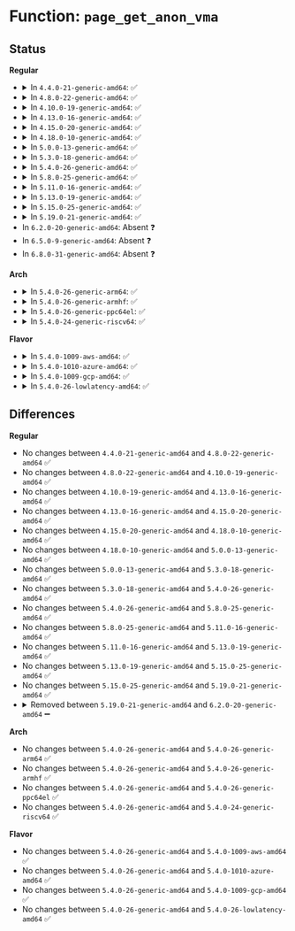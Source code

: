 # Function: <code>page_get_anon_vma</code>

## Status
<b>Regular</b>
<ul>
<li>
<details>
<summary>In <code>4.4.0-21-generic-amd64</code>: ✅</summary>

```c
struct anon_vma * page_get_anon_vma(struct page * page)
```

```json
{
  "name": "page_get_anon_vma",
  "collision_type": "Unique Global",
  "inline_type": "No",
  "funcs": [
    {
      "addr": 18446744071580728352,
      "name": "page_get_anon_vma",
      "external": true,
      "loc": "mm/rmap.c:458",
      "file": "mm/rmap.c",
      "inline": "seen, unknown",
      "caller_inline": [],
      "caller_func": [
        "mm/migrate.c:migrate_pages",
        "mm/migrate.c:migrate_pages",
        "mm/huge_memory.c:split_huge_page_to_list"
      ]
    }
  ],
  "symbols": [
    {
      "addr": 18446744071580728352,
      "name": "page_get_anon_vma",
      "section": ".text",
      "bind": "STB_GLOBAL",
      "size": 123
    }
  ]
}
```
</details>
</li>
<li>
<details>
<summary>In <code>4.8.0-22-generic-amd64</code>: ✅</summary>

```c
struct anon_vma * page_get_anon_vma(struct page * page)
```

```json
{
  "name": "page_get_anon_vma",
  "collision_type": "Unique Global",
  "inline_type": "No",
  "funcs": [
    {
      "addr": 18446744071580847616,
      "name": "page_get_anon_vma",
      "external": true,
      "loc": "mm/rmap.c:461",
      "file": "mm/rmap.c",
      "inline": "seen, unknown",
      "caller_inline": [],
      "caller_func": [
        "mm/migrate.c:migrate_pages",
        "mm/migrate.c:migrate_pages",
        "mm/huge_memory.c:split_huge_page_to_list"
      ]
    }
  ],
  "symbols": [
    {
      "addr": 18446744071580847616,
      "name": "page_get_anon_vma",
      "section": ".text",
      "bind": "STB_GLOBAL",
      "size": 134
    }
  ]
}
```
</details>
</li>
<li>
<details>
<summary>In <code>4.10.0-19-generic-amd64</code>: ✅</summary>

```c
struct anon_vma * page_get_anon_vma(struct page * page)
```

```json
{
  "name": "page_get_anon_vma",
  "collision_type": "Unique Global",
  "inline_type": "No",
  "funcs": [
    {
      "addr": 18446744071580918496,
      "name": "page_get_anon_vma",
      "external": true,
      "loc": "mm/rmap.c:460",
      "file": "mm/rmap.c",
      "inline": "seen, unknown",
      "caller_inline": [],
      "caller_func": [
        "mm/migrate.c:migrate_pages",
        "mm/migrate.c:migrate_pages",
        "mm/huge_memory.c:split_huge_page_to_list"
      ]
    }
  ],
  "symbols": [
    {
      "addr": 18446744071580918496,
      "name": "page_get_anon_vma",
      "section": ".text",
      "bind": "STB_GLOBAL",
      "size": 134
    }
  ]
}
```
</details>
</li>
<li>
<details>
<summary>In <code>4.13.0-16-generic-amd64</code>: ✅</summary>

```c
struct anon_vma * page_get_anon_vma(struct page * page)
```

```json
{
  "name": "page_get_anon_vma",
  "collision_type": "Unique Global",
  "inline_type": "No",
  "funcs": [
    {
      "addr": 18446744071580962768,
      "name": "page_get_anon_vma",
      "external": true,
      "loc": "mm/rmap.c:462",
      "file": "mm/rmap.c",
      "inline": "seen, unknown",
      "caller_inline": [],
      "caller_func": [
        "mm/migrate.c:migrate_pages",
        "mm/migrate.c:migrate_pages",
        "mm/huge_memory.c:split_huge_page_to_list"
      ]
    }
  ],
  "symbols": [
    {
      "addr": 18446744071580962768,
      "name": "page_get_anon_vma",
      "section": ".text",
      "bind": "STB_GLOBAL",
      "size": 132
    }
  ]
}
```
</details>
</li>
<li>
<details>
<summary>In <code>4.15.0-20-generic-amd64</code>: ✅</summary>

```c
struct anon_vma * page_get_anon_vma(struct page * page)
```

```json
{
  "name": "page_get_anon_vma",
  "collision_type": "Unique Global",
  "inline_type": "No",
  "funcs": [
    {
      "addr": 18446744071581065088,
      "name": "page_get_anon_vma",
      "external": true,
      "loc": "mm/rmap.c:463",
      "file": "mm/rmap.c",
      "inline": "seen, unknown",
      "caller_inline": [],
      "caller_func": [
        "mm/migrate.c:migrate_pages",
        "mm/migrate.c:migrate_pages",
        "mm/huge_memory.c:split_huge_page_to_list"
      ]
    }
  ],
  "symbols": [
    {
      "addr": 18446744071581065088,
      "name": "page_get_anon_vma",
      "section": ".text",
      "bind": "STB_GLOBAL",
      "size": 132
    }
  ]
}
```
</details>
</li>
<li>
<details>
<summary>In <code>4.18.0-10-generic-amd64</code>: ✅</summary>

```c
struct anon_vma * page_get_anon_vma(struct page * page)
```

```json
{
  "name": "page_get_anon_vma",
  "collision_type": "Unique Global",
  "inline_type": "No",
  "funcs": [
    {
      "addr": 18446744071581203664,
      "name": "page_get_anon_vma",
      "external": true,
      "loc": "mm/rmap.c:464",
      "file": "mm/rmap.c",
      "inline": "seen, unknown",
      "caller_inline": [],
      "caller_func": [
        "mm/migrate.c:migrate_pages",
        "mm/migrate.c:migrate_pages",
        "mm/huge_memory.c:split_huge_page_to_list"
      ]
    }
  ],
  "symbols": [
    {
      "addr": 18446744071581203664,
      "name": "page_get_anon_vma",
      "section": ".text",
      "bind": "STB_GLOBAL",
      "size": 123
    }
  ]
}
```
</details>
</li>
<li>
<details>
<summary>In <code>5.0.0-13-generic-amd64</code>: ✅</summary>

```c
struct anon_vma * page_get_anon_vma(struct page * page)
```

```json
{
  "name": "page_get_anon_vma",
  "collision_type": "Unique Global",
  "inline_type": "No",
  "funcs": [
    {
      "addr": 18446744071581287760,
      "name": "page_get_anon_vma",
      "external": true,
      "loc": "mm/rmap.c:464",
      "file": "mm/rmap.c",
      "inline": "seen, unknown",
      "caller_inline": [],
      "caller_func": [
        "mm/migrate.c:migrate_pages",
        "mm/migrate.c:migrate_pages",
        "mm/huge_memory.c:split_huge_page_to_list"
      ]
    }
  ],
  "symbols": [
    {
      "addr": 18446744071581287760,
      "name": "page_get_anon_vma",
      "section": ".text",
      "bind": "STB_GLOBAL",
      "size": 123
    }
  ]
}
```
</details>
</li>
<li>
<details>
<summary>In <code>5.3.0-18-generic-amd64</code>: ✅</summary>

```c
struct anon_vma * page_get_anon_vma(struct page * page)
```

```json
{
  "name": "page_get_anon_vma",
  "collision_type": "Unique Global",
  "inline_type": "No",
  "funcs": [
    {
      "addr": 18446744071581362192,
      "name": "page_get_anon_vma",
      "external": true,
      "loc": "mm/rmap.c:464",
      "file": "mm/rmap.c",
      "inline": "seen, unknown",
      "caller_inline": [],
      "caller_func": [
        "mm/migrate.c:migrate_pages",
        "mm/migrate.c:migrate_pages",
        "mm/huge_memory.c:split_huge_page_to_list"
      ]
    }
  ],
  "symbols": [
    {
      "addr": 18446744071581362192,
      "name": "page_get_anon_vma",
      "section": ".text",
      "bind": "STB_GLOBAL",
      "size": 120
    }
  ]
}
```
</details>
</li>
<li>
<details>
<summary>In <code>5.4.0-26-generic-amd64</code>: ✅</summary>

```c
struct anon_vma * page_get_anon_vma(struct page * page)
```

```json
{
  "name": "page_get_anon_vma",
  "collision_type": "Unique Global",
  "inline_type": "No",
  "funcs": [
    {
      "addr": 18446744071581421872,
      "name": "page_get_anon_vma",
      "external": true,
      "loc": "mm/rmap.c:465",
      "file": "mm/rmap.c",
      "inline": "seen, unknown",
      "caller_inline": [],
      "caller_func": [
        "mm/migrate.c:migrate_pages",
        "mm/migrate.c:migrate_pages",
        "mm/huge_memory.c:split_huge_page_to_list"
      ]
    }
  ],
  "symbols": [
    {
      "addr": 18446744071581421872,
      "name": "page_get_anon_vma",
      "section": ".text",
      "bind": "STB_GLOBAL",
      "size": 120
    }
  ]
}
```
</details>
</li>
<li>
<details>
<summary>In <code>5.8.0-25-generic-amd64</code>: ✅</summary>

```c
struct anon_vma * page_get_anon_vma(struct page * page)
```

```json
{
  "name": "page_get_anon_vma",
  "collision_type": "Unique Global",
  "inline_type": "No",
  "funcs": [
    {
      "addr": 18446744071581623632,
      "name": "page_get_anon_vma",
      "external": true,
      "loc": "mm/rmap.c:478",
      "file": "mm/rmap.c",
      "inline": "seen, unknown",
      "caller_inline": [],
      "caller_func": [
        "mm/migrate.c:unmap_and_move_huge_page",
        "mm/migrate.c:__unmap_and_move",
        "mm/huge_memory.c:split_huge_page_to_list"
      ]
    }
  ],
  "symbols": [
    {
      "addr": 18446744071581623632,
      "name": "page_get_anon_vma",
      "section": ".text",
      "bind": "STB_GLOBAL",
      "size": 120
    }
  ]
}
```
</details>
</li>
<li>
<details>
<summary>In <code>5.11.0-16-generic-amd64</code>: ✅</summary>

```c
struct anon_vma * page_get_anon_vma(struct page * page)
```

```json
{
  "name": "page_get_anon_vma",
  "collision_type": "Unique Global",
  "inline_type": "No",
  "funcs": [
    {
      "addr": 18446744071581669840,
      "name": "page_get_anon_vma",
      "external": true,
      "loc": "mm/rmap.c:478",
      "file": "mm/rmap.c",
      "inline": "seen, unknown",
      "caller_inline": [],
      "caller_func": [
        "mm/migrate.c:unmap_and_move_huge_page",
        "mm/migrate.c:__unmap_and_move",
        "mm/huge_memory.c:split_huge_page_to_list"
      ]
    }
  ],
  "symbols": [
    {
      "addr": 18446744071581669840,
      "name": "page_get_anon_vma",
      "section": ".text",
      "bind": "STB_GLOBAL",
      "size": 130
    }
  ]
}
```
</details>
</li>
<li>
<details>
<summary>In <code>5.13.0-19-generic-amd64</code>: ✅</summary>

```c
struct anon_vma * page_get_anon_vma(struct page * page)
```

```json
{
  "name": "page_get_anon_vma",
  "collision_type": "Unique Global",
  "inline_type": "No",
  "funcs": [
    {
      "addr": 18446744071581692064,
      "name": "page_get_anon_vma",
      "external": true,
      "loc": "mm/rmap.c:485",
      "file": "mm/rmap.c",
      "inline": "seen, unknown",
      "caller_inline": [],
      "caller_func": [
        "mm/migrate.c:unmap_and_move_huge_page",
        "mm/migrate.c:__unmap_and_move",
        "mm/huge_memory.c:split_huge_page_to_list"
      ]
    }
  ],
  "symbols": [
    {
      "addr": 18446744071581692064,
      "name": "page_get_anon_vma",
      "section": ".text",
      "bind": "STB_GLOBAL",
      "size": 130
    }
  ]
}
```
</details>
</li>
<li>
<details>
<summary>In <code>5.15.0-25-generic-amd64</code>: ✅</summary>

```c
struct anon_vma * page_get_anon_vma(struct page * page)
```

```json
{
  "name": "page_get_anon_vma",
  "collision_type": "Unique Global",
  "inline_type": "No",
  "funcs": [
    {
      "addr": 18446744071581963456,
      "name": "page_get_anon_vma",
      "external": true,
      "loc": "mm/rmap.c:486",
      "file": "mm/rmap.c",
      "inline": "seen, unknown",
      "caller_inline": [],
      "caller_func": [
        "mm/migrate.c:unmap_and_move_huge_page",
        "mm/migrate.c:__unmap_and_move",
        "mm/huge_memory.c:split_huge_page_to_list"
      ]
    }
  ],
  "symbols": [
    {
      "addr": 18446744071581963456,
      "name": "page_get_anon_vma",
      "section": ".text",
      "bind": "STB_GLOBAL",
      "size": 130
    }
  ]
}
```
</details>
</li>
<li>
<details>
<summary>In <code>5.19.0-21-generic-amd64</code>: ✅</summary>

```c
struct anon_vma * page_get_anon_vma(struct page * page)
```

```json
{
  "name": "page_get_anon_vma",
  "collision_type": "Unique Global",
  "inline_type": "No",
  "funcs": [
    {
      "addr": 18446744071582383456,
      "name": "page_get_anon_vma",
      "external": true,
      "loc": "mm/rmap.c:492",
      "file": "mm/rmap.c",
      "inline": "seen, unknown",
      "caller_inline": [],
      "caller_func": [
        "mm/migrate.c:unmap_and_move_huge_page",
        "mm/huge_memory.c:split_huge_page_to_list"
      ]
    }
  ],
  "symbols": [
    {
      "addr": 18446744071582383456,
      "name": "page_get_anon_vma",
      "section": ".text",
      "bind": "STB_GLOBAL",
      "size": 141
    }
  ]
}
```
</details>
</li>
<li>
In <code>6.2.0-20-generic-amd64</code>: Absent ❓
</li>
<li>
In <code>6.5.0-9-generic-amd64</code>: Absent ❓
</li>
<li>
In <code>6.8.0-31-generic-amd64</code>: Absent ❓
</li>
</ul>
<b>Arch</b>
<ul>
<li>
<details>
<summary>In <code>5.4.0-26-generic-arm64</code>: ✅</summary>

```c
struct anon_vma * page_get_anon_vma(struct page * page)
```

```json
{
  "name": "page_get_anon_vma",
  "collision_type": "Unique Global",
  "inline_type": "No",
  "funcs": [
    {
      "addr": 18446603336492822176,
      "name": "page_get_anon_vma",
      "external": true,
      "loc": "mm/rmap.c:465",
      "file": "mm/rmap.c",
      "inline": "seen, unknown",
      "caller_inline": [],
      "caller_func": [
        "mm/migrate.c:migrate_pages",
        "mm/migrate.c:migrate_pages",
        "mm/huge_memory.c:split_huge_page_to_list"
      ]
    }
  ],
  "symbols": [
    {
      "addr": 18446603336492822176,
      "name": "page_get_anon_vma",
      "section": ".text",
      "bind": "STB_GLOBAL",
      "size": 240
    }
  ]
}
```
</details>
</li>
<li>
<details>
<summary>In <code>5.4.0-26-generic-armhf</code>: ✅</summary>

```c
struct anon_vma * page_get_anon_vma(struct page * page)
```

```json
{
  "name": "page_get_anon_vma",
  "collision_type": "Unique Global",
  "inline_type": "No",
  "funcs": [
    {
      "addr": 3226628944,
      "name": "page_get_anon_vma",
      "external": true,
      "loc": "mm/rmap.c:465",
      "file": "mm/rmap.c",
      "inline": "seen, unknown",
      "caller_inline": [],
      "caller_func": [
        "mm/migrate.c:migrate_pages"
      ]
    }
  ],
  "symbols": [
    {
      "addr": 3226628944,
      "name": "page_get_anon_vma",
      "section": ".text",
      "bind": "STB_GLOBAL",
      "size": 200
    }
  ]
}
```
</details>
</li>
<li>
<details>
<summary>In <code>5.4.0-26-generic-ppc64el</code>: ✅</summary>

```c
struct anon_vma * page_get_anon_vma(struct page * page)
```

```json
{
  "name": "page_get_anon_vma",
  "collision_type": "Unique Global",
  "inline_type": "No",
  "funcs": [
    {
      "addr": 13835058055286205920,
      "name": "page_get_anon_vma",
      "external": true,
      "loc": "mm/rmap.c:465",
      "file": "mm/rmap.c",
      "inline": "seen, unknown",
      "caller_inline": [],
      "caller_func": [
        "mm/migrate.c:migrate_pages",
        "mm/migrate.c:migrate_pages",
        "mm/huge_memory.c:split_huge_page_to_list"
      ]
    }
  ],
  "symbols": [
    {
      "addr": 13835058055286205920,
      "name": "page_get_anon_vma",
      "section": ".text",
      "bind": "STB_GLOBAL",
      "size": 324
    }
  ]
}
```
</details>
</li>
<li>
<details>
<summary>In <code>5.4.0-24-generic-riscv64</code>: ✅</summary>

```c
struct anon_vma * page_get_anon_vma(struct page * page)
```

```json
{
  "name": "page_get_anon_vma",
  "collision_type": "Unique Global",
  "inline_type": "No",
  "funcs": [
    {
      "addr": 18446743936272779666,
      "name": "page_get_anon_vma",
      "external": true,
      "loc": "mm/rmap.c:465",
      "file": "mm/rmap.c",
      "inline": "seen, unknown",
      "caller_inline": [],
      "caller_func": [
        "mm/migrate.c:migrate_pages"
      ]
    }
  ],
  "symbols": [
    {
      "addr": 18446743936272779666,
      "name": "page_get_anon_vma",
      "section": ".text",
      "bind": "STB_GLOBAL",
      "size": 158
    }
  ]
}
```
</details>
</li>
</ul>
<b>Flavor</b>
<ul>
<li>
<details>
<summary>In <code>5.4.0-1009-aws-amd64</code>: ✅</summary>

```c
struct anon_vma * page_get_anon_vma(struct page * page)
```

```json
{
  "name": "page_get_anon_vma",
  "collision_type": "Unique Global",
  "inline_type": "No",
  "funcs": [
    {
      "addr": 18446744071581390720,
      "name": "page_get_anon_vma",
      "external": true,
      "loc": "mm/rmap.c:465",
      "file": "mm/rmap.c",
      "inline": "seen, unknown",
      "caller_inline": [],
      "caller_func": [
        "mm/migrate.c:migrate_pages",
        "mm/migrate.c:migrate_pages",
        "mm/huge_memory.c:split_huge_page_to_list"
      ]
    }
  ],
  "symbols": [
    {
      "addr": 18446744071581390720,
      "name": "page_get_anon_vma",
      "section": ".text",
      "bind": "STB_GLOBAL",
      "size": 120
    }
  ]
}
```
</details>
</li>
<li>
<details>
<summary>In <code>5.4.0-1010-azure-amd64</code>: ✅</summary>

```c
struct anon_vma * page_get_anon_vma(struct page * page)
```

```json
{
  "name": "page_get_anon_vma",
  "collision_type": "Unique Global",
  "inline_type": "No",
  "funcs": [
    {
      "addr": 18446744071581333424,
      "name": "page_get_anon_vma",
      "external": true,
      "loc": "mm/rmap.c:465",
      "file": "mm/rmap.c",
      "inline": "seen, unknown",
      "caller_inline": [],
      "caller_func": [
        "mm/migrate.c:migrate_pages",
        "mm/migrate.c:migrate_pages",
        "mm/huge_memory.c:split_huge_page_to_list"
      ]
    }
  ],
  "symbols": [
    {
      "addr": 18446744071581333424,
      "name": "page_get_anon_vma",
      "section": ".text",
      "bind": "STB_GLOBAL",
      "size": 120
    }
  ]
}
```
</details>
</li>
<li>
<details>
<summary>In <code>5.4.0-1009-gcp-amd64</code>: ✅</summary>

```c
struct anon_vma * page_get_anon_vma(struct page * page)
```

```json
{
  "name": "page_get_anon_vma",
  "collision_type": "Unique Global",
  "inline_type": "No",
  "funcs": [
    {
      "addr": 18446744071581381920,
      "name": "page_get_anon_vma",
      "external": true,
      "loc": "mm/rmap.c:465",
      "file": "mm/rmap.c",
      "inline": "seen, unknown",
      "caller_inline": [],
      "caller_func": [
        "mm/migrate.c:migrate_pages",
        "mm/migrate.c:migrate_pages",
        "mm/huge_memory.c:split_huge_page_to_list"
      ]
    }
  ],
  "symbols": [
    {
      "addr": 18446744071581381920,
      "name": "page_get_anon_vma",
      "section": ".text",
      "bind": "STB_GLOBAL",
      "size": 120
    }
  ]
}
```
</details>
</li>
<li>
<details>
<summary>In <code>5.4.0-26-lowlatency-amd64</code>: ✅</summary>

```c
struct anon_vma * page_get_anon_vma(struct page * page)
```

```json
{
  "name": "page_get_anon_vma",
  "collision_type": "Unique Global",
  "inline_type": "No",
  "funcs": [
    {
      "addr": 18446744071581445760,
      "name": "page_get_anon_vma",
      "external": true,
      "loc": "mm/rmap.c:465",
      "file": "mm/rmap.c",
      "inline": "seen, unknown",
      "caller_inline": [],
      "caller_func": [
        "mm/migrate.c:migrate_pages",
        "mm/migrate.c:migrate_pages",
        "mm/huge_memory.c:split_huge_page_to_list"
      ]
    }
  ],
  "symbols": [
    {
      "addr": 18446744071581445760,
      "name": "page_get_anon_vma",
      "section": ".text",
      "bind": "STB_GLOBAL",
      "size": 138
    }
  ]
}
```
</details>
</li>
</ul>

## Differences
<b>Regular</b>
<ul>
<li>
No changes between <code>4.4.0-21-generic-amd64</code> and <code>4.8.0-22-generic-amd64</code> ✅
</li>
<li>
No changes between <code>4.8.0-22-generic-amd64</code> and <code>4.10.0-19-generic-amd64</code> ✅
</li>
<li>
No changes between <code>4.10.0-19-generic-amd64</code> and <code>4.13.0-16-generic-amd64</code> ✅
</li>
<li>
No changes between <code>4.13.0-16-generic-amd64</code> and <code>4.15.0-20-generic-amd64</code> ✅
</li>
<li>
No changes between <code>4.15.0-20-generic-amd64</code> and <code>4.18.0-10-generic-amd64</code> ✅
</li>
<li>
No changes between <code>4.18.0-10-generic-amd64</code> and <code>5.0.0-13-generic-amd64</code> ✅
</li>
<li>
No changes between <code>5.0.0-13-generic-amd64</code> and <code>5.3.0-18-generic-amd64</code> ✅
</li>
<li>
No changes between <code>5.3.0-18-generic-amd64</code> and <code>5.4.0-26-generic-amd64</code> ✅
</li>
<li>
No changes between <code>5.4.0-26-generic-amd64</code> and <code>5.8.0-25-generic-amd64</code> ✅
</li>
<li>
No changes between <code>5.8.0-25-generic-amd64</code> and <code>5.11.0-16-generic-amd64</code> ✅
</li>
<li>
No changes between <code>5.11.0-16-generic-amd64</code> and <code>5.13.0-19-generic-amd64</code> ✅
</li>
<li>
No changes between <code>5.13.0-19-generic-amd64</code> and <code>5.15.0-25-generic-amd64</code> ✅
</li>
<li>
No changes between <code>5.15.0-25-generic-amd64</code> and <code>5.19.0-21-generic-amd64</code> ✅
</li>
<li>
<details>
<summary>Removed between <code>5.19.0-21-generic-amd64</code> and <code>6.2.0-20-generic-amd64</code> ➖</summary>

```c
struct anon_vma * page_get_anon_vma(struct page * page)
```
</details>
</li>
</ul>
<b>Arch</b>
<ul>
<li>
No changes between <code>5.4.0-26-generic-amd64</code> and <code>5.4.0-26-generic-arm64</code> ✅
</li>
<li>
No changes between <code>5.4.0-26-generic-amd64</code> and <code>5.4.0-26-generic-armhf</code> ✅
</li>
<li>
No changes between <code>5.4.0-26-generic-amd64</code> and <code>5.4.0-26-generic-ppc64el</code> ✅
</li>
<li>
No changes between <code>5.4.0-26-generic-amd64</code> and <code>5.4.0-24-generic-riscv64</code> ✅
</li>
</ul>
<b>Flavor</b>
<ul>
<li>
No changes between <code>5.4.0-26-generic-amd64</code> and <code>5.4.0-1009-aws-amd64</code> ✅
</li>
<li>
No changes between <code>5.4.0-26-generic-amd64</code> and <code>5.4.0-1010-azure-amd64</code> ✅
</li>
<li>
No changes between <code>5.4.0-26-generic-amd64</code> and <code>5.4.0-1009-gcp-amd64</code> ✅
</li>
<li>
No changes between <code>5.4.0-26-generic-amd64</code> and <code>5.4.0-26-lowlatency-amd64</code> ✅
</li>
</ul>
